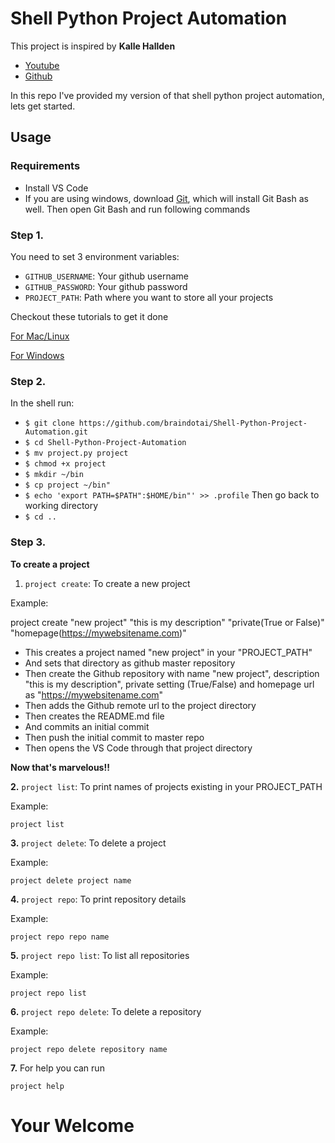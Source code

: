 # __Shell Python Project Automation__

This project is inspired by __Kalle Hallden__

- [Youtube](https://www.youtube.com/watch?v=7Y8Ppin12r4)
- [Github](https://github.com/KalleHallden/ProjectInitializationAutomation)

In this repo I've provided my version of that shell python project automation, lets get started.

## Usage

### Requirements

- Install VS Code
- If you are using windows, download [Git](https://git-scm.com/download/win), which will install Git Bash as well. Then open Git Bash and run following commands

### Step 1.
You need to set 3 environment variables:

- `GITHUB_USERNAME`: Your github username
- `GITHUB_PASSWORD`: Your github password
- `PROJECT_PATH`: Path where you want to store all your projects

Checkout these tutorials to get it done

[For Mac/Linux](https://www.youtube.com/watch?v=5iWhQWVXosU)

[For Windows](https://www.youtube.com/watch?v=IolxqkL7cD8)

### Step 2.

In the shell run:
- `$ git clone https://github.com/braindotai/Shell-Python-Project-Automation.git`
- `$ cd Shell-Python-Project-Automation`
- `$ mv project.py project`
- `$ chmod +x project`
- `$ mkdir ~/bin`
- `$ cp project ~/bin"`
- `$ echo 'export PATH=$PATH":$HOME/bin"' >> .profile`
Then go back to working directory
- `$ cd ..`

### Step 3.

__To create a project__
1. `project create`: To create a new project

 Example:

 project create "new project" "this is my description" "private(True or False)" "homepage(https://mywebsitename.com)"

- This creates a project named "new project" in your "PROJECT_PATH"
- And sets that directory as github master repository
- Then create the Github repository with name "new project", description "this is my description", private setting (True/False) and homepage url as "https://mywebsitename.com"
- Then adds the Github remote url to the project directory
- Then creates the README.md file
- And commits an initial commit
- Then push the initial commit to master repo
- Then opens the VS Code through that project directory

__Now that's marvelous!!__

__2.__ `project list`: To print names of projects existing in your PROJECT_PATH
 
Example:
 
    project list

__3.__ `project delete`: To delete a project

Example:
 
    project delete project name

__4.__ `project repo`: To print repository details
 
Example:
 
    project repo repo name

__5.__ `project repo list`: To list all repositories
 
Example:
 
    project repo list

__6.__ `project repo delete`: To delete a repository
 
Example:
 
    project repo delete repository name

__7.__ For help you can run

    project help

# __Your Welcome__
